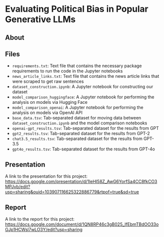 # Evaluating Political Bias in Popular Generative LLMs

## About

## Files
- `requirements.txt`: Text file that contains the necessary package requirements to run the code in the Jupyter notebooks
- `news_article_links.txt`: Text file that contains the news article links that were scraped to get raw sentences
- `dataset_construction.ipynb`: A Jupyter notebook for constructing our dataset
- `model_comparison_huggingface`: A Jupyter notebook for performing the analysis on models via Hugging Face
- `model_comparison_openai`: A Jupyter notebook for performing the analysis on models via OpenAI API
- `base_data.tsv`: Tab-separated dataset for moving data between `dataset_construction.ipynb` and the model comparison notebooks
- `openai-gpt_results.tsv`: Tab-separated dataset for the results from GPT
- `gpt2_results.tsv`: Tab-separated dataset for the results from GPT-2
- `chat3.5_results.tsv`: Tab-separated dataset for the results from GPT-3.5
- `gpt4o_results.tsv`: Tab-separated dataset for the results from GPT-4o

## Presentation
A link to the presentation for this project: https://docs.google.com/presentation/d/1IeHI58Z_AwG6YorfSa4CC8fkCO3MPJvb/edit?usp=sharing&ouid=103907116625322886779&rtpof=true&sd=true

## Report
A link to the report for this project: https://docs.google.com/document/d/1QN8RP46c3gB025_IfEbmTBdOO33oGJp1HCWsl7wLO3Y/edit?usp=sharing 